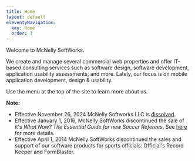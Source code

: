 ```yaml
---
title: Home
layout: default
eleventyNavigation:
  key: Home
  order: 1
---
```


Welcome to McNelly SoftWorks.

We create and manage several commercial web properties and offer IT-based consulting services such as software design, software development, application usability assessments, and more. Lately, our focus is on mobile application development, design & usability.

Use the menu at the top of the site to learn more about us.

**Note:**

* Effective November 26, 2024 McNelly Softworks LLC is [dissolved](/news/mcnelly-llc-dissolved/).
* Effective January 1, 2016, McNelly SoftWorks discontinued the sale of it's *What Now? The Essential Guide for new Soccer Referees*. See [here](/news/discontinued-book-wn/) for more details.
* Effective April 1, 2014 McNelly SoftWorks discontinued the sales and support of our software products for sports officials: Official's Record Keeper and FormBlaster.